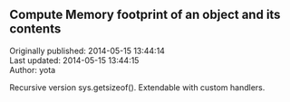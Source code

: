 ## Compute Memory footprint of an object and its contents  
Originally published: 2014-05-15 13:44:14  
Last updated: 2014-05-15 13:44:15  
Author: yota   
  
Recursive version sys.getsizeof().  Extendable with custom handlers.